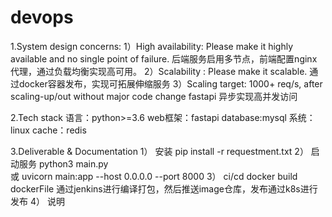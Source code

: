 # devops



1.System design concerns:
1）High availability: Please make it highly available and no single point of failure.
后端服务启用多节点，前端配置nginx代理，通过负载均衡实现高可用。
2）Scalability : Please make it scalable.
通过docker容器发布，实现可拓展伸缩服务
3）Scaling target: 1000+ req/s, after scaling-up/out without major code change
fastapi 异步实现高并发访问

2.Tech stack
语言：python>=3.6
web框架：fastapi
database:mysql
系统：linux
cache：redis

3.Deliverable & Documentation
1） 安装
pip install -r requestment.txt
2） 启动服务
python3 main.py   
或
uvicorn main:app --host 0.0.0.0 --port 8000 
3） ci/cd
docker build dockerFile
通过jenkins进行编译打包，然后推送image仓库，发布通过k8s进行发布
4） 说明




